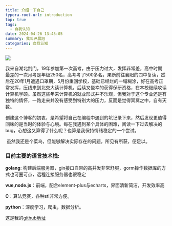```yaml
---
title: 介绍一下自己
typora-root-url: introduction
top: true
tags:
  - 自我认知
date: 2024-04-26 13:45:05
summary: 我叫尹晨旭
categories: 自我认知
---
```


![](/image-20240426150109337.png)

我来自湖北荆门，19年参加第一次高考，由于压力过大，发挥非常差，高中时期最差的一次月考是年级250名，高考考了500多名，果断前往襄阳的四中复读，然后在20年1月遭遇口罩期，5月份重回学校，基础已经烂的一塌糊涂，好在高考正常发挥，压线来到北交大读计算机，后续又侥幸的获得保研资格，在本校继续攻读计算机学硕。虽然这些年来计算机的就业形式并不乐观，但我对于这个专业还是有独特的情怀，一路走来并没有感受到特别大的压力，反而是觉得冥冥之中，自有天数。

​	创建这个博客的初衷，是希望将自己在编程中遇到的坑记录下来，然后发现更值得回味的是当时的体验与心境。每在我遇到某个具体的困难，阅读一下过去解决的bug，心想这又算得了什么呢？也算是我保持情绪稳定的一个尝试。

​	虽然我还是个菜鸟，但能够解决实际存在的问题，所见有所获，便足以。



### 目前主要的语言技术栈:

**golang**: 构建后端服务器，gin接口自带的高并发非常舒服，gorm操作数据库的方式也可圈可点，远程连接服务器也很稳定

**vue,node.js**：前端，配合element-plus与echarts，界面清新简洁，开发效率高

**C**：算法竞赛，各种stl非常方便。

**python**：深度学习，爬虫，数据分析。



这是我的[github地址](https://github.com/dianayyds)

